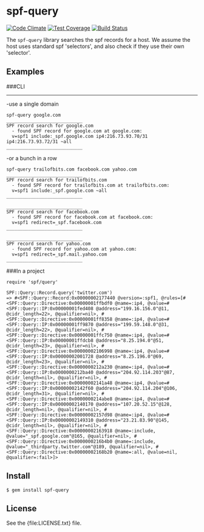 # spf-query

[![Code Climate](https://codeclimate.com/github/trailofbits/spf-query/badges/gpa.svg)](https://codeclimate.com/github/trailofbits/spf-query)
[![Test Coverage](https://codeclimate.com/github/trailofbits/spf-query/badges/coverage.svg)](https://codeclimate.com/github/trailofbits/spf-query)
[![Build Status](https://travis-ci.org/trailofbits/spf-query.svg)](https://travis-ci.org/trailofbits/spf-query)

The `spf-query` library searches the spf records for a host. We assume the host uses standard spf 'selectors', and also check if they use their own 'selector'.

## Examples

###CLI
___
-use a single domain

    spf-query google.com
    ____________________________
    SPF record search for google.com
      - found SPF record for google.com at google.com:
      v=spf1 include:_spf.google.com ip4:216.73.93.70/31 ip4:216.73.93.72/31 ~all
    ____________________________


-or a bunch in a row

    spf-query trailofbits.com facebook.com yahoo.com
    ____________________________
    SPF record search for trailofbits.com
      - found SPF record for trailofbits.com at trailofbits.com:
      v=spf1 include:_spf.google.com ~all
    ____________________________

    ____________________________
    SPF record search for facebook.com
      - found SPF record for facebook.com at facebook.com:
      v=spf1 redirect=_spf.facebook.com
    ____________________________

    ____________________________
    SPF record search for yahoo.com
      - found SPF record for yahoo.com at yahoo.com:
      v=spf1 redirect=_spf.mail.yahoo.com
    ____________________________

###In a project

    require 'spf/query'
    
    SPF::Query::Record.query('twitter.com')
    => #<SPF::Query::Record:0x00000002177440 @version=:spf1, @rules=[#<SPF::Query::Directive:0x00000001ffbdf0 @name=:ip4, @value=#<SPF::Query::IP:0x00000001fed408 @address="199.16.156.0"@11, @cidr_length=22>, @qualifier=nil>, #<SPF::Query::Directive:0x00000001ff8358 @name=:ip4, @value=#<SPF::Query::IP:0x00000001ff9870 @address="199.59.148.0"@31, @cidr_length=22>, @qualifier=nil>, #<SPF::Query::Directive:0x00000001ffc750 @name=:ip4, @value=#<SPF::Query::IP:0x00000001ffdcb8 @address="8.25.194.0"@51, @cidr_length=23>, @qualifier=nil>, #<SPF::Query::Directive:0x00000002106998 @name=:ip4, @value=#<SPF::Query::IP:0x00000002001728 @address="8.25.196.0"@69, @cidr_length=23>, @qualifier=nil>, #<SPF::Query::Directive:0x0000000212a230 @name=:ip4, @value=#<SPF::Query::IP:0x0000000212ba40 @address="204.92.114.203"@87, @cidr_length=nil>, @qualifier=nil>, #<SPF::Query::Directive:0x00000002141a48 @name=:ip4, @value=#<SPF::Query::IP:0x00000002142f60 @address="204.92.114.204"@106, @cidr_length=31>, @qualifier=nil>, #<SPF::Query::Directive:0x0000000214abe8 @name=:ip4, @value=#<SPF::Query::IP:0x00000002140170 @address="107.20.52.15"@128, @cidr_length=nil>, @qualifier=nil>, #<SPF::Query::Directive:0x00000002157d98 @name=:ip4, @value=#<SPF::Query::IP:0x00000002149310 @address="23.21.83.90"@145, @cidr_length=nil>, @qualifier=nil>, #<SPF::Query::Directive:0x00000002163918 @name=:include, @value="_spf.google.com"@165, @qualifier=nil>, #<SPF::Query::Directive:0x0000000216b4b0 @name=:include, @value="_thirdparty.twitter.com"@189, @qualifier=nil>, #<SPF::Query::Directive:0x00000002168b20 @name=:all, @value=nil, @qualifier=:fail>]>
        

## Install

    $ gem install spf-query

## License

See the {file:LICENSE.txt} file.
